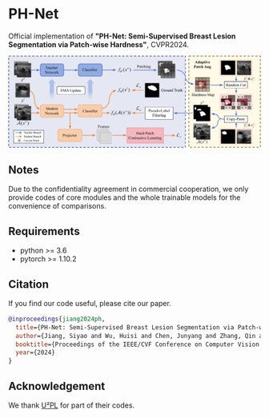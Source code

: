 PH-Net
=====
Official implementation of __"PH-Net: Semi-Supervised Breast Lesion Segmentation via Patch-wise Hardness"__, CVPR2024.

![image](docs/framework.jpg)

Notes
-----
Due to the confidentiality agreement in commercial cooperation, we only provide codes of core modules and the whole trainable models for the convenience of comparisons.

Requirements
-----
* python >= 3.6
* pytorch >= 1.10.2

<!---
--->
Citation
-----
If you find our code useful, please cite our paper.
```bib
@inproceedings{jiang2024ph,
  title={PH-Net: Semi-Supervised Breast Lesion Segmentation via Patch-wise Hardness},
  author={Jiang, Siyao and Wu, Huisi and Chen, Junyang and Zhang, Qin and Qin, Jing},
  booktitle={Proceedings of the IEEE/CVF Conference on Computer Vision and Pattern Recognition},
  year={2024}
}
```


Acknowledgement
-----
We thank [U²PL](https://github.com/Haochen-Wang409/U2PL) for part of their codes.

